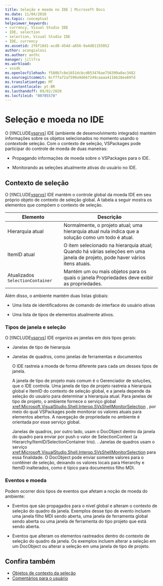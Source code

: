 ```yaml
---
title: Seleção e moeda no IDE | Microsoft Docs
ms.date: 11/04/2016
ms.topic: conceptual
helpviewer_keywords:
- currency, Visual Studio IDE
- IDE, selection
- selection, Visual Studio IDE
- IDE, currency
ms.assetid: 2f6f18d1-acd8-454d-a856-9a4d81155052
author: acangialosi
ms.author: anthc
manager: jillfra
ms.workload:
- vssdk
ms.openlocfilehash: f580b7c8e1651dcbcd053476ae756399a0ac3482
ms.sourcegitcommit: 6cfffa72af599a9d667249caaaa411bb28ea69fd
ms.translationtype: MT
ms.contentlocale: pt-BR
ms.lasthandoff: 09/02/2020
ms.locfileid: "80705578"
---
```

# <a name="selection-and-currency-in-the-ide"></a>Seleção e moeda no IDE
O [!INCLUDE[vsprvs](../../code-quality/includes/vsprvs_md.md)] IDE (ambiente de desenvolvimento integrado) mantém informações sobre os objetos selecionados no momento usando o *contexto*de seleção. Com o contexto de seleção, VSPackages pode participar do controle de moeda de duas maneiras:

- Propagando informações de moeda sobre o VSPackages para o IDE.

- Monitorando as seleções atualmente ativas do usuário no IDE.

## <a name="selection-context"></a>Contexto de seleção
 O [!INCLUDE[vsprvs](../../code-quality/includes/vsprvs_md.md)] IDE mantém o controle global da moeda IDE em seu próprio objeto de contexto de seleção global. A tabela a seguir mostra os elementos que compõem o contexto de seleção.

|Elemento|Descrição|
|-------------|-----------------|
|Hierarquia atual|Normalmente, o projeto atual; uma hierarquia atual nula indica que a solução como um todo é atual.|
|ItemID atual|O item selecionado na hierarquia atual; Quando há várias seleções em uma janela de projeto, pode haver vários itens atuais.|
|Atualizados `SelectionContainer`|Mantém um ou mais objetos para os quais o janela Propriedades deve exibir as propriedades.|

 Além disso, o ambiente mantém duas listas globais:

- Uma lista de identificadores de comando de interface do usuário ativas

- Uma lista de tipos de elementos atualmente ativos.

### <a name="window-types-and-selection"></a>Tipos de janela e seleção
 O [!INCLUDE[vsprvs](../../code-quality/includes/vsprvs_md.md)] IDE organiza as janelas em dois tipos gerais:

- Janelas de tipo de hierarquia

- Janelas de quadros, como janelas de ferramentas e documentos

  O IDE rastreia a moeda de forma diferente para cada um desses tipos de janela.

  A janela de tipo de projeto mais comum é o Gerenciador de soluções, que o IDE controla. Uma janela de tipo de projeto rastreia a hierarquia global e ItemID do contexto de seleção global, e a janela depende da seleção do usuário para determinar a hierarquia atual. Para janelas de tipo de projeto, o ambiente fornece o serviço global <xref:Microsoft.VisualStudio.Shell.Interop.SVsShellMonitorSelection> , por meio do qual VSPackages pode monitorar os valores atuais para elementos abertos. A navegação de propriedade no ambiente é orientada por esse serviço global.

  Janelas de quadros, por outro lado, usam o DocObject dentro da janela do quadro para enviar por push o valor de SelectionContext (a Hierarchy/ItemID/SelectionContainer trio). . Janelas de quadros usam o serviço <xref:Microsoft.VisualStudio.Shell.Interop.SVsShellMonitorSelection> para essa finalidade. O DocObject pode enviar somente valores para o contêiner de seleção, deixando os valores locais para Hierarchy e ItemID inalterados, como é típico para documentos filho MDI.

### <a name="events-and-currency"></a>Eventos e moeda
 Podem ocorrer dois tipos de eventos que afetam a noção de moeda do ambiente:

- Eventos que são propagados para o nível global e alteram o contexto de seleção do quadro da janela. Exemplos desse tipo de evento incluem uma janela filho MDI sendo aberta, uma janela de ferramenta global sendo aberta ou uma janela de ferramenta do tipo projeto que está sendo aberta.

- Eventos que alteram os elementos rastreados dentro do contexto de seleção do quadro da janela. Os exemplos incluem alterar a seleção em um DocObject ou alterar a seleção em uma janela de tipo de projeto.

## <a name="see-also"></a>Confira também
- [Objetos de contexto da seleção](../../extensibility/internals/selection-context-objects.md)
- [Comentários para o usuário](../../extensibility/internals/feedback-to-the-user.md)
